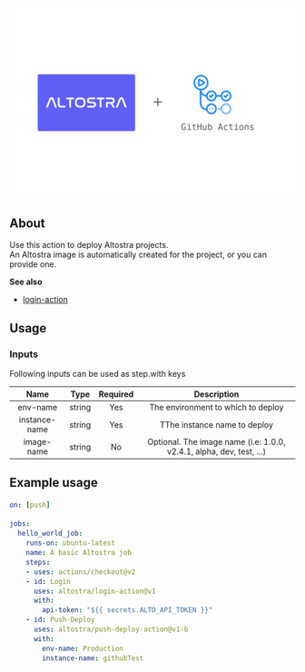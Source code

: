 ![altostra-integration](./resources/img/github-actions-ci-cd-altostra.png)
## About

Use this action to deploy Altostra projects.  
An Altostra image is automatically created for the project, or you can provide one.

**See also**
* [login-action](https://github.com/altostra/login-action)

## Usage

### Inputs
Following inputs can be used as step.with keys

| Name  | Type  | Required | Description  |
|:-:|:-:|:-:|:-:|
| env-name | string | Yes |  The environment to which to deploy |
| instance-name | string | Yes |  TThe instance name to deploy |
| image-name | string | No |  Optional. The image name (i.e: 1.0.0, v2.4.1, alpha, dev, test, ...) |

## Example usage
```yaml
on: [push]

jobs:
  hello_world_job:
    runs-on: ubuntu-latest
    name: A basic Altostra job
    steps:
    - uses: actions/checkout@v2
    - id: Login
      uses: altostra/login-action@v1
      with:
        api-token: "${{ secrets.ALTO_API_TOKEN }}"
    - id: Push-Deploy
      uses: altostra/push-deploy-action@v1-b
      with:
        env-name: Production
        instance-name: githubTest
```
